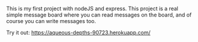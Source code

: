 This is my first project with nodeJS and express. 
This project is a real simple message board where you can read messages on the board, and of course you can write messages too.

Try it out: https://aqueous-depths-90723.herokuapp.com/